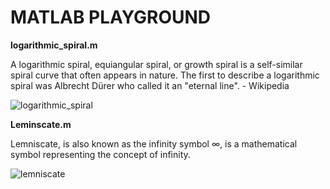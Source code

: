 # MATLAB PLAYGROUND
**logarithmic_spiral.m**

A logarithmic spiral, equiangular spiral, or growth spiral is a self-similar spiral curve that often appears in nature. The first to describe a logarithmic spiral was Albrecht Dürer who called it an "eternal line". - Wikipedia

![logarithmic_spiral](https://user-images.githubusercontent.com/62376291/150620024-d8dd5266-dce7-4bcd-93d9-d0effeb90b9b.jpg)


**Leminscate.m**

Lemniscate, is also known as the infinity symbol ∞, is a mathematical symbol representing the concept of infinity.

![lemniscate](https://user-images.githubusercontent.com/62376291/150620104-bf123219-4abe-4b5f-aa78-56bcb4bd21b9.jpg)
